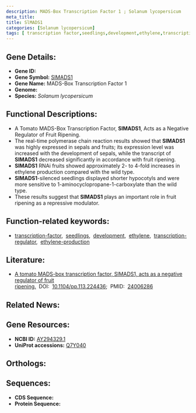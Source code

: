 ```yaml
---
description: MADS-Box Transcription Factor 1 ; Solanum lycopersicum
meta_title:
title: SlMADS1
categories: [Solanum lycopersicum]
tags: [ transcription factor,seedlings,development,ethylene,transcription regulator,ethylene production ]
---
```


## Gene Details:
- **Gene ID:** []()
- **Gene Symbol:** <u>SlMADS1</u>
- **Gene Name:** MADS-Box Transcription Factor 1
- **Genome:** []()
- **Species:** *Solanum lycopersicum*

## Functional Descriptions:
   - A Tomato MADS-Box Transcription Factor, **SlMADS1**, Acts as a Negative Regulator of Fruit Ripening.
   - The real-time polymerase chain reaction results showed that **SlMADS1** was highly expressed in sepals and fruits; its expression level was increased with the development of sepals, while the transcript of **SlMADS1** decreased significantly in accordance with fruit ripening.
   - **SlMADS1** RNAi fruits showed approximately 2- to 4-fold increases in ethylene production compared with the wild type.
   - **SlMADS1**-silenced seedlings displayed shorter hypocotyls and were more sensitive to 1-aminocyclopropane-1-carboxylate than the wild type.
   - These results suggest that **SlMADS1** plays an important role in fruit ripening as a repressive modulator.

## Function-related keywords:
   - [transcription-factor](/tags/transcription-factor/),&nbsp;&nbsp;[seedlings](/tags/seedlings/),&nbsp;&nbsp;[development](/tags/development/),&nbsp;&nbsp;[ethylene](/tags/ethylene/),&nbsp;&nbsp;[transcription-regulator](/tags/transcription-regulator/),&nbsp;&nbsp;[ethylene-production](/tags/ethylene-production/)

## Literature:
   - [A tomato MADS-box transcription factor, SlMADS1, acts as a negative regulator of fruit ripening.](https://doi.org/10.1104/pp.113.224436)&nbsp;&nbsp;DOI:&nbsp;&nbsp;[10.1104/pp.113.224436](https://doi.org/10.1104/pp.113.224436);&nbsp;&nbsp;PMID:&nbsp;&nbsp;[24006286](https://pubmed.ncbi.nlm.nih.gov/24006286/)

## Related News:

## Gene Resources:
- **NCBI ID:**  [AY294329.1](https://www.ncbi.nlm.nih.gov/gene/?term=AY294329.1)
- **UniProt accessions:**  [Q7Y040](https://www.uniprot.org/uniprotkb/Q7Y040/entry)

## Orthologs:

## Sequences:
- **CDS Sequence:**
- **Protein Sequence:**
